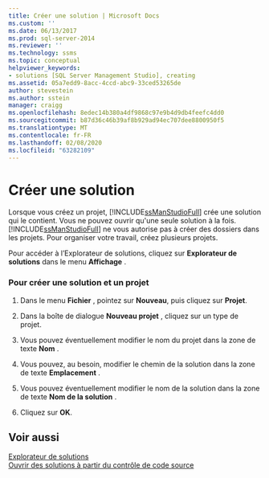 ```yaml
---
title: Créer une solution | Microsoft Docs
ms.custom: ''
ms.date: 06/13/2017
ms.prod: sql-server-2014
ms.reviewer: ''
ms.technology: ssms
ms.topic: conceptual
helpviewer_keywords:
- solutions [SQL Server Management Studio], creating
ms.assetid: 05a7edd9-8acc-4ccd-abc9-33ced53265de
author: stevestein
ms.author: sstein
manager: craigg
ms.openlocfilehash: 8edec14b380a4df9868c97e9b4d9db4feefc4dd0
ms.sourcegitcommit: b87d36c46b39af8b929ad94ec707dee8800950f5
ms.translationtype: MT
ms.contentlocale: fr-FR
ms.lasthandoff: 02/08/2020
ms.locfileid: "63282109"
---
```

# <a name="create-a-new-solution"></a>Créer une solution
  Lorsque vous créez un projet, [!INCLUDE[ssManStudioFull](../../includes/ssmanstudiofull-md.md)] crée une solution qui le contient. Vous ne pouvez ouvrir qu'une seule solution à la fois. [!INCLUDE[ssManStudioFull](../../includes/ssmanstudiofull-md.md)] ne vous autorise pas à créer des dossiers dans les projets. Pour organiser votre travail, créez plusieurs projets.  
  
 Pour accéder à l’Explorateur de solutions, cliquez sur **Explorateur de solutions** dans le menu **Affichage** .  
  
### <a name="to-create-a-new-solution-and-project"></a>Pour créer une solution et un projet  
  
1.  Dans le menu **Fichier** , pointez sur **Nouveau**, puis cliquez sur **Projet**.  
  
2.  Dans la boîte de dialogue **Nouveau projet** , cliquez sur un type de projet.  
  
3.  Vous pouvez éventuellement modifier le nom du projet dans la zone de texte **Nom** .  
  
4.  Vous pouvez, au besoin, modifier le chemin de la solution dans la zone de texte **Emplacement** .  
  
5.  Vous pouvez éventuellement modifier le nom de la solution dans la zone de texte **Nom de la solution** .  
  
6.  Cliquez sur **OK**.  
  
## <a name="see-also"></a>Voir aussi  
 [Explorateur de solutions](solution-explorer.md)   
 [Ouvrir des solutions à partir du contrôle de code source](../../database-engine/open-solutions-from-source-control.md)  
  
  
